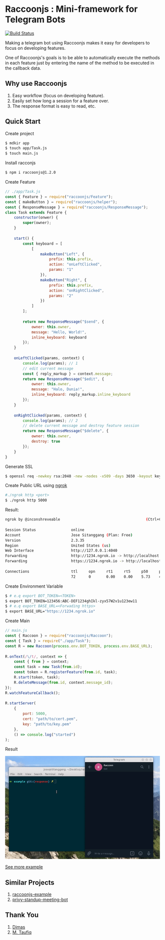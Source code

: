 # Raccoonjs : Mini-framework for Telegram Bots

[![Build Status](https://travis-ci.org/josestg/raccoonjs.svg?branch=master)](https://travis-ci.org/josestg/raccoonjs)

Making a telegram bot using Raccoonjs makes it easy for developers to focus on developing features.

One of Raccoonjs's goals is to be able to automatically execute the methods in each feature just by entering the name of the method to be executed in the callback data.

## Why use Raccoonjs

1. Easy workflow (focus on developing feature).
2. Easily set how long a session for a feature over.
3. The response format is easy to read, etc.

## Quick Start

Create project

```bash
$ mdkir app
$ touch app/Task.js
$ touch main.js
```

Install racconjs

```bash
$ npm i raccoonjs@1.2.0
```

Create Feature

```js
// ./app/Task.js
const { Feature } = require("raccoonjs/Feature");
const { makeButton } = require("raccoonjs/helper");
const { ResponseMessage } = require("raccoonjs/ResponseMessage");
class Task extends Feature {
    constructor(onwer) {
        super(owner);
    }

    start() {
        const keyboard = [
            [
                makeButton("Left", {
                    prefix: this.prefix,
                    action: "onLeftClicked",
                    params: "1"
                }),
                makeButton("Right", {
                    prefix: this.prefix,
                    action: "onRightClicked",
                    params: "2"
                })
            ]
        ];

        return new ResponseMessage("$send", {
            owner: this.owner,
            message: "Hello, World!",
            inline_keyboard: keyboard
        });
    }

    onLeftClicked(params, context) {
        console.log(params); // 1
        // edit current message
        const { reply_markup } = context.message;
        return new ResponseMessage("$edit", {
            owner: this.owner,
            message: "Halo, Dunia!",
            inline_keyboard: reply_markup.inline_keyboard
        });
    }

    onRightClicked(params, context) {
        console.log(params); // 2
        // delete current message and destroy feature session
        return new ResponseMessage("$delete", {
            owner: this.owner,
            destroy: true
        });
    }
}
```

Generate SSL

```bash
$ openssl req -newkey rsa:2048 -new -nodes -x509 -days 3650 -keyout key.pem -out cert.pem
```

Create Public URL using [ngrok](https://ngrok.com/download)

```bash
#./ngrok http <port>
$ ./ngrok http 5000

```

Result:

```bash
ngrok by @inconshreveable                                       (Ctrl+C to quit)

Session Status                online
Account                       Jose Sitanggang (Plan: Free)
Version                       2.3.35
Region                        United States (us)
Web Interface                 http://127.0.0.1:4040
Forwarding                    http://1234.ngrok.io -> http://localhost:5000
Forwarding                    https://1234.ngrok.io -> http://localhost:5000

Connections                   ttl     opn     rt1     rt5     p50     p90
                              72      0       0.00    0.00    5.73    45.72
```

Create Environment Variable

```bash
$ # e.q export BOT_TOKEN=<TOKEN>
$ export BOT_TOKEN=123456:ABC-DEF1234ghIkl-zyx57W2v1u123ew11
$ # e.q export BASE_URL=<Forwading https>
$ export BASE_URL="https://1234.ngrok.io"
```

Create Main

```js
// main.js
const { Raccoon } = require("raccoonjs/Raccoon");
const { Task } = require("./app/Task");
const R = new Raccoon(process.env.BOT_TOKEN, process.env.BASE_URL);

R.onText(/\/t/, context => {
    const { from } = context;
    const task = new Task(from.id);
    const token = R.registerFeature(from.id, task);
    R.start(token, task);
    R.deleteMessage(from.id, context.message_id);
});
R.watchFeatureCallback();

R.startServer(
    {
        port: 5000,
        cert: "path/to/cert.pem",
        key: "path/to/key.pem"
    },
    () => console.log("started")
);
```

Result

<img src="./images/demo.gif">

[See more example](https://github.com/josestg/raccoonjs-example)

## Similar Projects

1. [raccoonjs-example](https://github.com/josestg/raccoonjs-example)
2. [privy-standup-meeting-bot](https://github.com/mtfiqh/privy-standup-meeting-bot)

## Thank You

1. [Dimas](https://github.com/dimasadyaksa)
2. [M. Taufiq](https://github.com/mtfiqh)
